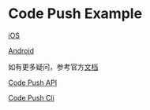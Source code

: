 # Code Push Example

[iOS](https://github.com/ielgnaw/CodePushExample/blob/master/docs/iOS.md)

[Android](https://github.com/ielgnaw/CodePushExample/blob/master/docs/Android.md)


如有更多疑问，参考官方[文档](https://github.com/Microsoft/react-native-code-push/blob/master/README.md)

[Code Push API](https://github.com/Microsoft/react-native-code-push/blob/master/README.md#api-reference)

[Code Push Cli](https://github.com/Microsoft/code-push/blob/master/cli/README-cn.md#codepush-命令行)
